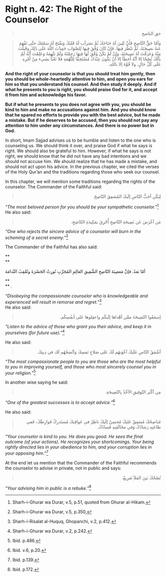 Right n. 42: The Right of the Counselor
=======================================

<blockquote dir="rtl">
  <p>
حق الناصح
  </p>
</blockquote>

<blockquote dir="rtl">
  <p>
وَأمّا حَقُّ النَّاصِحِ فَأَنْ تُلِينَ لَهُ جَنَاحَكَ ثُمَّ تشرأب لَهُ
قَلبَكَ وَتفْتَحَ لَهُ سَمْعَكَ حتَّى تَفْهَمَ عَنهُ نصِيحَتَهُ، ثُمَّ
تنْظُرَ فِيهَا، فَإنْ كَانَ وُفّقَِ فِيهَا لِلصَّوَاب حَمِدْتَ اللَّهَ
عَلَى ذَلِكَ وَقَبلْتَ مِنْهُ وَعَرَفْتَ لَهُ نَصِيحَتَهُ، وَإنْ لَمْ
يَكُنْ وُفّقَِ لَهَا فِيهَا رَحِمْتَهُ وَلَمْ تتَّهِمَهُ وَعَلِمْتَ
أَنَّهُ لَمْ يألُكَ نُصْحًا إلا أنَّهُ أَخطَأَ إلا أَنْ يَكُونَ
عِنْدَكَ مُسْتَحِقًّا لِلتُّهْمَةِ فلا تَعْبَأْ بشيء مِنْ أَمْرِهِ
عَلَى كُلِّ حَالٍ. ولا قُوَّةَ إلا باللهِ.
  </p>
</blockquote>

**And the right of your counselor is that you should treat him gently,
then you should be whole-heartedly attentive to him, and open you ears
for him so that you understand his counsel. And then study it deeply.
And if what he presents to you is right, you should praise God for it,
and accept it from him and acknowledge his favor.**

**But if what he presents to you does not agree with you, you should be
kind to him and make no accusations against him. And you should know
that he spared no efforts to provide you with the best advice, but he
made a mistake. But if he deserves to be accused, then you should not
pay any attention to him under any circumstances. And there is no power
but in God.**

In short, Imam Sajjad advises us to be humble and listen to the one who
is counseling us. We should think it over, and praise God if what he
says is right. We should also be grateful to him. However, if what he
says is not right, we should know that he did not have any bad
intentions and we should not accuse him. We should realize that he has
made a mistake, and should not act upon his advice. In the previous
chapter, we cited the verses of the Holy Qur’an and the traditions
regarding those who seek our counsel.

In this chapter, we will mention some traditions regarding the rights of
the counselor. The Commander of the Faithful said:

<blockquote dir="rtl">
  <p>
لِيَكُن أحَبُّ النّاسِ إلَيكَ المُشفِقَ النّاصِحَ.
  </p>
</blockquote>

*“The most beloved person for you should be your sympathetic
counselor.”*[^1]  
 He also said:

<blockquote dir="rtl">
  <p>
مَن أعْرَضَ عَن نَصِيحَةِ النّاصِحِ أُحْرِقَ بمَكِيدَةِ الكاشِحِ.
  </p>
</blockquote>

*“One who rejects the sincere advice of a counselor will burn in the
scheming of a secret enemy.”*[^2]

The Commander of the Faithful has also said:

**  
**

أمّا بَعدُ، فإنَّ مَعصِيَةَ النّاصِحِ الشَّفِيقِ العالِمِ المُجَرِّبِ
تُورِثُ الحَسْرَةَ وتُعْقِبُ النَّدامَةَ

**  
**
.

*“Disobeying the compassionate counselor who is knowledgeable and
experienced will result in remorse and regret.”*[^3]  
 He also said:

<blockquote dir="rtl">
  <p>
إسمَعُوا النّصِيحَةَ ممَّن أهْداها إلَيكُم واعقِلوها عَلى أنفُسِكُم.
  </p>
</blockquote>

*“Listen to the advice of those who grant you their advice, and keep it
in yourselves (for future use).”*[^4]

He also said:

<blockquote dir="rtl">
  <p>
أشْفَقُ النّاسِ عَلَيكَ أعْوَنهُم لَكَ عَلى صَلاحِ نَفسِكَ
وَأنْصَحُهُم لَك في دِينِكَ.
  </p>
</blockquote>

*“The most compassionate people to you are those who are the most
helpful to you in improving yourself, and those who most sincerely
counsel you in your religion.”*[^5]

In another wise saying he said:

<blockquote dir="rtl">
  <p>
مِن أكْبَر التّوفِيقِ الأخْذُ بِالنّصِيحَةِ.
  </p>
</blockquote>

*“One of the greatest successes is to accept advice.”*[^6]

He also said:

<blockquote dir="rtl">
  <p>
مُناصِحُكَ مُشفِقٌ عَليكَ مُحسِنٌ إلَيكَ ناظِرٌ في عَواقِبكَ
مُستَدرِكٌ فَوارِطَكَ، فَفي طاعَتِهِ رَشادُكَ وَفي مخَالَفَتِهِ
فَسادُكَ.
  </p>
</blockquote>

*“Your counselor is kind to you. He does you good. He sees the final
outcome (of your actions). He recognizes your shortcomings. Your being
rightly directed lies in your obedience to him, and your corruption lies
in your opposing him.”*[^7]

At the end let us mention that the Commander of the Faithful recommends
the counselor to advise in private, not in public and says:

<blockquote dir="rtl">
  <p>
نُصْحُكَ بَينَ المَلأِ تَقرِيعٌ.
  </p>
</blockquote>

*“Your advising him in public is a rebuke.”*[^8]

[^1]: Sharh-i-Ghurar wa Durar, v.5, p.51, quoted from Ghurar al-Hikam.

[^2]: Sharh-i-Ghurar wa Durar, v.5, p.350,

[^3]: Sharh-i-Risalat al-Huquq, Ghopanchi, v.2, p.412.

[^4]: Sharh-i-Ghurar wa Durar, v.2, p.242.

[^5]: Ibid. p.486.

[^6]: Ibid. v.6, p.20.

[^7]: Ibid. p.139.

[^8]: Ibid. p.172.


